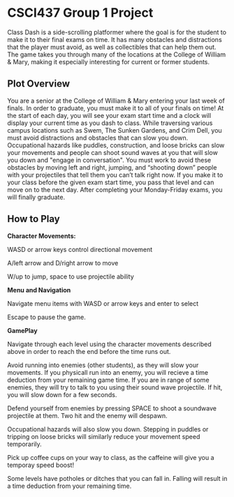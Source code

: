 # CSCI437 Group 1 Project
Class Dash is a side-scrolling platformer where the goal is for the student to make it to their final exams on time. It has many obstacles and distractions that the player must avoid, as well as collectibles that can help them out. The game takes you through many of the locations at the College of William & Mary, making it especially interesting for current or former students.

## Plot Overview
You are a senior at the College of William & Mary entering your last week of finals. In order to graduate, you must make it to all of your finals on time! At the start of each day, you will see your exam start time and a clock will display your current time as you dash to class. While traversing various campus locations such as Swem, The Sunken Gardens, and Crim Dell, you must avoid distractions and obstacles that can slow you down. Occupational hazards like puddles, construction, and loose bricks can slow your movements and people can shoot sound waves at you that will slow you down and "engage in conversation". You must work to avoid these obstacles by moving left and right, jumping, and “shooting down” people with your projectiles that tell them you can’t talk right now. If you make it to your class before the given exam start time, you pass that level and can move on to the next day. After completing your Monday-Friday exams, you will finally graduate.

## How to Play
**Character Movements:**

WASD or arrow keys control directional movement

 A/left arrow and D/right arrow to move

 W/up to jump, space to use projectile ability


**Menu and Navigation**

Navigate menu items with WASD or arrow keys and enter to select

Escape to pause the game.

**GamePlay**

Navigate through each level using the character movements described above in order to reach the end before the time runs out.

Avoid running into enemies (other students), as they will slow your movements. If you physicall run into an enemy, you will recieve a time deduction from your remaining game time. If you are in range of some enemies, they will try to talk to you using their sound wave projectile. If hit, you will slow down for a few seconds.

Defend yourself from enemies by pressing SPACE to shoot a soundwave projectile at them. Two hit and the enemy will despawn.

Occupational hazards will also slow you down. Stepping in puddles or tripping on loose bricks will similarly reduce your movement speed temporarily.

Pick up coffee cups on your way to class, as the caffeine will give you a temporay speed boost!

Some levels have potholes or ditches that you can fall in. Falling will result in a time deduction from your remaining time.

